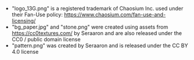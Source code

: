 * "logo_13G.png" is a registered trademark of Chaosium Inc. used under their Fan-Use policy: https://www.chaosium.com/fan-use-and-licensing/
* "bg_paper.jpg" and "stone.png" were created using assets from https://cc0textures.com/ by Seraaron and are also released under the CC0 / public domain license
*  "pattern.png" was created by Seraaron and is released under the CC BY 4.0 license